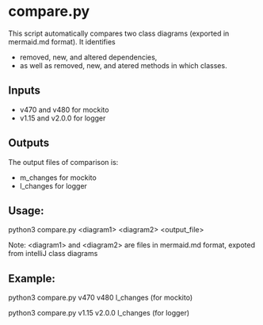 # compare.py
This script automatically compares two class diagrams (exported in mermaid.md format). It identifies
- removed, new, and altered dependencies, 
- as well as removed, new, and atered methods in which classes.
## Inputs
- v470 and v480 for mockito
- v1.15 and v2.0.0 for logger
## Outputs
The output files of comparison is:
- m_changes for mockito
- l_changes for logger
## Usage:
python3 compare.py \<diagram1\> \<diagram2\> \<output_file\>

Note: \<diagram1\> and \<diagram2\> are files in mermaid.md format, expoted from intelliJ class diagrams
## Example:
python3 compare.py v470 v480 l_changes  (for mockito)

python3 compare.py v1.15 v2.0.0 l_changes (for logger)
